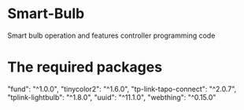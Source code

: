 # Smart-Bulb
Smart bulb operation and features controller programming code
# The required packages

   "fund": "^1.0.0",
    "tinycolor2": "^1.6.0",
    "tp-link-tapo-connect": "^2.0.7",
    "tplink-lightbulb": "^1.8.0",
    "uuid": "^11.1.0",
    "webthing": "^0.15.0"
